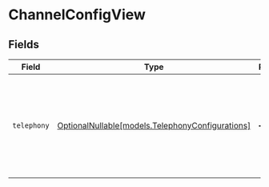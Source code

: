 # ChannelConfigView


## Fields

| Field                                                                                                                       | Type                                                                                                                        | Required                                                                                                                    | Description                                                                                                                 | Example                                                                                                                     |
| --------------------------------------------------------------------------------------------------------------------------- | --------------------------------------------------------------------------------------------------------------------------- | --------------------------------------------------------------------------------------------------------------------------- | --------------------------------------------------------------------------------------------------------------------------- | --------------------------------------------------------------------------------------------------------------------------- |
| `telephony`                                                                                                                 | [OptionalNullable[models.TelephonyConfigurations]](../models/telephonyconfigurations.md)                                    | :heavy_minus_sign:                                                                                                          | Telephony configurations to be applied to targets belonging to the channel.       Only applies to voice supported channels. | {<br/>"overall_input_timeout": 20,<br/>"pre_input_timeout": 1.2<br/>}                                                       |